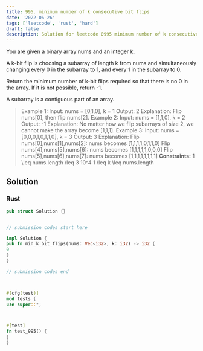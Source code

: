 ```yaml
---
title: 995. minimum number of k consecutive bit flips
date: '2022-06-26'
tags: ['leetcode', 'rust', 'hard']
draft: false
description: Solution for leetcode 0995 minimum number of k consecutive bit flips
---
```




You are given a binary array nums and an integer k.

A k-bit flip is choosing a subarray of length k from nums and simultaneously changing every 0 in the subarray to 1, and every 1 in the subarray to 0.

Return the minimum number of k-bit flips required so that there is no 0 in the array. If it is not possible, return -1.

A subarray is a contiguous part of an array.



>   Example 1:
>   Input: nums <TeX>=</TeX> [0,1,0], k <TeX>=</TeX> 1
>   Output: 2
>   Explanation: Flip nums[0], then flip nums[2].
>   Example 2:
>   Input: nums <TeX>=</TeX> [1,1,0], k <TeX>=</TeX> 2
>   Output: -1
>   Explanation: No matter how we flip subarrays of size 2, we cannot make the array become [1,1,1].
>   Example 3:
>   Input: nums <TeX>=</TeX> [0,0,0,1,0,1,1,0], k <TeX>=</TeX> 3
>   Output: 3
>   Explanation:
>   Flip nums[0],nums[1],nums[2]: nums becomes [1,1,1,1,0,1,1,0]
>   Flip nums[4],nums[5],nums[6]: nums becomes [1,1,1,1,1,0,0,0]
>   Flip nums[5],nums[6],nums[7]: nums becomes [1,1,1,1,1,1,1,1]
**Constraints:**
>   	1 <TeX>\leq</TeX> nums.length <TeX>\leq</TeX> 3  10^4
>   	1 <TeX>\leq</TeX> k <TeX>\leq</TeX> nums.length


## Solution


### Rust
```rust
pub struct Solution {}


// submission codes start here

impl Solution {
pub fn min_k_bit_flips(nums: Vec<i32>, k: i32) -> i32 {
0
}
}

// submission codes end



#[cfg(test)]
mod tests {
use super::*;



#[test]
fn test_995() {
}
}

```
